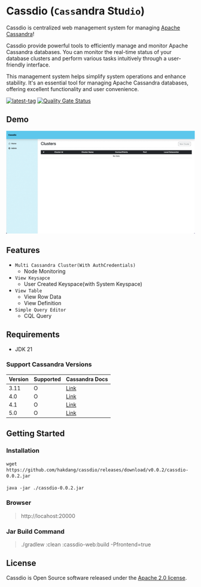 # Cassdio (`Cass`andra Stu`dio`)

Cassdio is centralized web management system for managing [Apache Cassandra](https://cassandra.apache.org/_/index.html)!

Cassdio provide powerful tools to efficiently manage and monitor Apache Cassandra databases. You can monitor the
real-time status of your database clusters and perform various tasks intuitively through a user-friendly interface.

This management system helps simplify system operations and enhance stability. It's an essential tool for managing
Apache Cassandra databases, offering excellent functionality and user convenience.

[![latest-tag](https://badgen.net/github/release/hakdang/cassdio)](https://github.com/hakdang/cassdio/releases)
[![Quality Gate Status](https://sonarcloud.io/api/project_badges/measure?project=hakdang_cassdio&metric=alert_status)](https://sonarcloud.io/summary/new_code?id=hakdang_cassdio)

## Demo

![intro_screenshot](./docs/screenshot/intro_s1.gif)

## Features

- `Multi Cassandra Cluster(With AuthCredentials)`
    - Node Monitoring
- `View Keysapce`
    - User Created Keyspace(with System Keyspace)
- `View Table`
    - View Row Data
    - View Definition
- `Simple Query Editor`
    - CQL Query

## Requirements

- JDK 21

### Support Cassandra Versions

 Version | Supported | Cassandra Docs                                           
---------|-----------|----------------------------------------------------------
 3.11    | O         | [Link](https://cassandra.apache.org/doc/3.11/index.html) 
 4.0     | O         | [Link](https://cassandra.apache.org/doc/4.0/index.html)  
 4.1     | O         | [Link](https://cassandra.apache.org/doc/4.1/index.html)  
 5.0     | O         | [Link](https://cassandra.apache.org/doc/5.0/index.html)  

## Getting Started

### Installation

```
wget https://github.com/hakdang/cassdio/releases/download/v0.0.2/cassdio-0.0.2.jar

java -jar ./cassdio-0.0.2.jar
```

### Browser

> http://locahost:20000

### Jar Build Command

> ./gradlew :clean :cassdio-web:build -Pfrontend=true

[//]: # (## Environment)

[//]: # ()

[//]: # (env name | description | env value | default value)

[//]: # (-- | -- | -- | --)

[//]: # (CASSDIO_DATABASE_PATH | database file path | -dDB_PATH:test | ${userHome}/.cassdio)

[//]: # ()

## License

Cassdio is Open Source software released under
the [Apache 2.0 license](https://www.apache.org/licenses/LICENSE-2.0.html).
